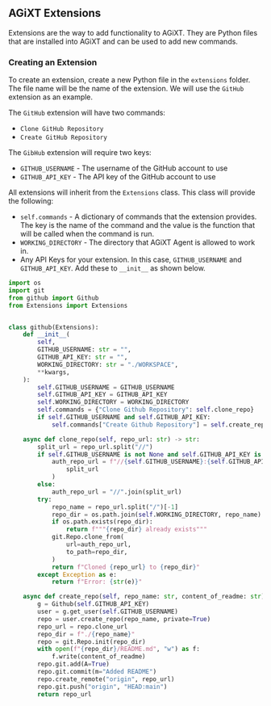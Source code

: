 ## AGiXT Extensions

Extensions are the way to add functionality to AGiXT. They are Python files that are installed into AGiXT and can be used to add new commands.

### Creating an Extension

To create an extension, create a new Python file in the `extensions` folder. The file name will be the name of the extension. We will use the `GitHub` extension as an example.

The `GitHub` extension will have two commands:
- `Clone GitHub Repository`
- `Create GitHub Repository`

The `GibHub` extension will require two keys:
- `GITHUB_USERNAME` - The username of the GitHub account to use
- `GITHUB_API_KEY` - The API key of the GitHub account to use

All extensions will inherit from the `Extensions` class. This class will provide the following:
- `self.commands` - A dictionary of commands that the extension provides. The key is the name of the command and the value is the function that will be called when the command is run.
- `WORKING_DIRECTORY` - The directory that AGiXT Agent is allowed to work in.
- Any API Keys for your extension. In this case, `GITHUB_USERNAME` and `GITHUB_API_KEY`. Add these to `__init__` as shown below.


```python
import os
import git
from github import Github
from Extensions import Extensions


class github(Extensions):
    def __init__(
        self,
        GITHUB_USERNAME: str = "",
        GITHUB_API_KEY: str = "",
        WORKING_DIRECTORY: str = "./WORKSPACE",
        **kwargs,
    ):
        self.GITHUB_USERNAME = GITHUB_USERNAME
        self.GITHUB_API_KEY = GITHUB_API_KEY
        self.WORKING_DIRECTORY = WORKING_DIRECTORY
        self.commands = {"Clone Github Repository": self.clone_repo}
        if self.GITHUB_USERNAME and self.GITHUB_API_KEY:
            self.commands["Create Github Repository"] = self.create_repo

    async def clone_repo(self, repo_url: str) -> str:
        split_url = repo_url.split("//")
        if self.GITHUB_USERNAME is not None and self.GITHUB_API_KEY is not None:
            auth_repo_url = f"//{self.GITHUB_USERNAME}:{self.GITHUB_API_KEY}@".join(
                split_url
            )
        else:
            auth_repo_url = "//".join(split_url)
        try:
            repo_name = repo_url.split("/")[-1]
            repo_dir = os.path.join(self.WORKING_DIRECTORY, repo_name)
            if os.path.exists(repo_dir):
                return f"""{repo_dir} already exists"""
            git.Repo.clone_from(
                url=auth_repo_url,
                to_path=repo_dir,
            )
            return f"Cloned {repo_url} to {repo_dir}"
        except Exception as e:
            return f"Error: {str(e)}"

    async def create_repo(self, repo_name: str, content_of_readme: str) -> str:
        g = Github(self.GITHUB_API_KEY)
        user = g.get_user(self.GITHUB_USERNAME)
        repo = user.create_repo(repo_name, private=True)
        repo_url = repo.clone_url
        repo_dir = f"./{repo_name}"
        repo = git.Repo.init(repo_dir)
        with open(f"{repo_dir}/README.md", "w") as f:
            f.write(content_of_readme)
        repo.git.add(A=True)
        repo.git.commit(m="Added README")
        repo.create_remote("origin", repo_url)
        repo.git.push("origin", "HEAD:main")
        return repo_url
```